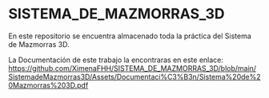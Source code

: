 # SISTEMA_DE_MAZMORRAS_3D
En este repositorio se encuentra almacenado toda la práctica del Sistema de Mazmorras 3D.

La Documentación de este trabajo la encontraras en este enlace:  https://github.com/XimenaFHH/SISTEMA_DE_MAZMORRAS_3D/blob/main/SistemadeMazmorras3D/Assets/Documentaci%C3%B3n/Sistema%20de%20Mazmorras%203D.pdf

